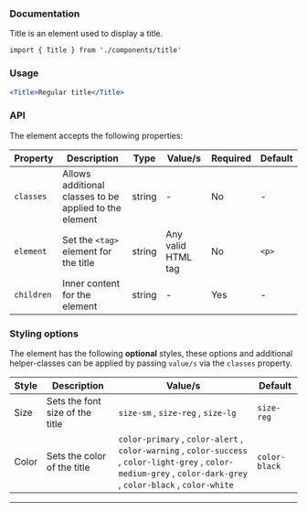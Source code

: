 ### Documentation

Title is an element used to display a title.

`import { Title } from './components/title'`

### Usage

```jsx
<Title>Regular title</Title>
```

### API

The element accepts the following properties:

Property | Description | Type | Value/s | Required | Default
-|-|-|-|-|-
`classes` | Allows additional classes to be applied to the element | string | - | No | -
`element` | Set the `<tag>` element for the title | string | Any valid HTML tag | No | `<p>`
`children` | Inner content for the element | string | - | Yes | -

### Styling options

The element has the following **optional** styles, these options and additional helper-classes can be applied by passing `value/s` via the `classes` property.

Style | Description | Value/s | Default
-|-|-|-
Size | Sets the font size of the title | `size-sm` , `size-reg` , `size-lg` | `size-reg`
Color | Sets the color of the title | `color-primary` , `color-alert` , `color-warning` , `color-success` , `color-light-grey` , `color-medium-grey` , `color-dark-grey` , `color-black` , `color-white` | `color-black`
---
